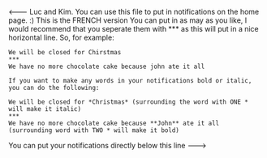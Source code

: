 <--- Luc and Kim. 
	You can use this file to put in notifications on the home page. :) This is the FRENCH version
	You can put in as may as you like, I would recommend that you seperate them with *** as this will put in a nice horizontal line.
	So, for example:
	
	We will be closed for Chirstmas
	***
	We have no more chocolate cake because john ate it all 
	
	If you want to make any words in your notifications bold or italic, you can do the following:
	
	We will be closed for *Christmas* (surrounding the word with ONE * will make it italic)
	*** 
	We have no more chocolate cake because **John** ate it all (surrounding word with TWO * will make it bold)
	
You can put your notifications directly below this line --->